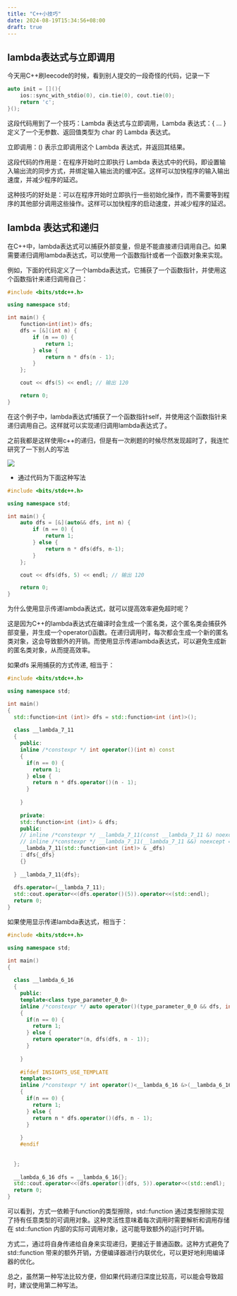 ```yaml
---
title: "C++小技巧"
date: 2024-08-19T15:34:56+08:00
draft: true
---
```


## lambda表达式与立即调用

今天用C++刷leecode的时候，看到别人提交的一段奇怪的代码，记录一下

```cpp
auto init = [](){
    ios::sync_with_stdio(0), cin.tie(0), cout.tie(0);
    return 'c';
}();
```
这段代码用到了一个技巧：Lambda 表达式与立即调用，Lambda 表达式：[](){ ... } 定义了一个无参数、返回值类型为 char 的 Lambda 表达式。

立即调用：() 表示立即调用这个 Lambda 表达式，并返回其结果。

这段代码的作用是：在程序开始时立即执行 Lambda 表达式中的代码，即设置输入输出流的同步方式，并绑定输入输出流的缓冲区。这样可以加快程序的输入输出速度，并减少程序的延迟。

这种技巧的好处是：可以在程序开始时立即执行一些初始化操作，而不需要等到程序的其他部分调用这些操作。这样可以加快程序的启动速度，并减少程序的延迟。


## lambda 表达式和递归

在C++中，lambda表达式可以捕获外部变量，但是不能直接递归调用自己。如果需要递归调用lambda表达式，可以使用一个函数指针或者一个函数对象来实现。

例如，下面的代码定义了一个lambda表达式，它捕获了一个函数指针，并使用这个函数指针来递归调用自己：

```cpp
#include <bits/stdc++.h>

using namespace std;

int main() {
    function<int(int)> dfs;
    dfs = [&](int n) {
        if (n == 0) {
            return 1;
        } else {
            return n * dfs(n - 1);
        }
    };

    cout << dfs(5) << endl; // 输出 120

    return 0;
}
```

在这个例子中，lambda表达式f捕获了一个函数指针self，并使用这个函数指针来递归调用自己。这样就可以实现递归调用lambda表达式了。

之前我都是这样使用c++的递归，但是有一次刷题的时候尽然发现超时了，我连忙研究了一下别人的写法

![](https://pan.lmio.xyz/pic/40fb76b29f8e5be206ebfed900c0544d.png)

- 通过代码为下面这种写法

```cpp
#include <bits/stdc++.h>

using namespace std;

int main() {
    auto dfs = [&](auto&& dfs, int n) {
        if (n == 0) {
            return 1;
        } else {
            return n * dfs(dfs, n-1);
        }
    };

    cout << dfs(dfs, 5) << endl; // 输出 120

    return 0;
}
```

为什么使用显示传递lambda表达式，就可以提高效率避免超时呢？

这是因为C++的lambda表达式在编译时会生成一个匿名类，这个匿名类会捕获外部变量，并生成一个operator()函数。在递归调用时，每次都会生成一个新的匿名类对象，这会导致额外的开销。而使用显示传递lambda表达式，可以避免生成新的匿名类对象，从而提高效率。

如果dfs 采用捕获的方式传递, 相当于：

```cpp
#include <bits/stdc++.h>

using namespace std;

int main()
{
  std::function<int (int)> dfs = std::function<int (int)>();
    
  class __lambda_7_11
  {
    public: 
    inline /*constexpr */ int operator()(int n) const
    {
      if(n == 0) {
        return 1;
      } else {
        return n * dfs.operator()(n - 1);
      } 
      
    }
    
    private: 
    std::function<int (int)> & dfs;
    public: 
    // inline /*constexpr */ __lambda_7_11(const __lambda_7_11 &) noexcept = default;
    // inline /*constexpr */ __lambda_7_11(__lambda_7_11 &&) noexcept = default;
    __lambda_7_11(std::function<int (int)> & _dfs)
    : dfs{_dfs}
    {}
    
  } __lambda_7_11{dfs};
  
  dfs.operator=(__lambda_7_11);
  std::cout.operator<<(dfs.operator()(5)).operator<<(std::endl);
  return 0;
}

```

如果使用显示传递lambda表达式，相当于：

```cpp
#include <bits/stdc++.h>

using namespace std;

int main()
{
    
  class __lambda_6_16
  {
    public: 
    template<class type_parameter_0_0>
    inline /*constexpr */ auto operator()(type_parameter_0_0 && dfs, int n) const
    {
      if(n == 0) {
        return 1;
      } else {
        return operator*(n, dfs(dfs, n - 1));
      } 
      
    }
    
    #ifdef INSIGHTS_USE_TEMPLATE
    template<>
    inline /*constexpr */ int operator()<__lambda_6_16 &>(__lambda_6_16 & dfs, int n) const
    {
      if(n == 0) {
        return 1;
      } else {
        return n * dfs.operator()(dfs, n - 1);
      } 
      
    }
    #endif
    
    
  };
  
  __lambda_6_16 dfs = __lambda_6_16{};
  std::cout.operator<<(dfs.operator()(dfs, 5)).operator<<(std::endl);
  return 0;
}

```

可以看到，方式一依赖于function的类型擦除，std::function 通过类型擦除实现了持有任意类型的可调用对象。这种灵活性意味着每次调用时需要解析和调用存储在 std::function 内部的实际可调用对象，这可能导致额外的运行时开销。

方式二，通过将自身传递给自身来实现递归，更接近于普通函数。这种方式避免了 std::function 带来的额外开销，方便编译器进行内联优化，可以更好地利用编译器的优化。

总之，虽然第一种写法比较方便，但如果代码递归深度比较高，可以能会导致超时，建议使用第二种写法。